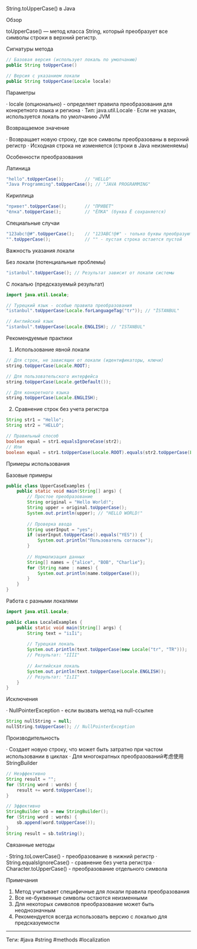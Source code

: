String.toUpperCase() в Java

Обзор

toUpperCase() — метод класса String, который преобразует все символы строки в верхний регистр.

Сигнатуры метода

```java
// Базовая версия (использует локаль по умолчанию)
public String toUpperCase()

// Версия с указанием локали
public String toUpperCase(Locale locale)
```

Параметры

· locale (опционально) - определяет правила преобразования для конкретного языка и региона
  · Тип: java.util.Locale
  · Если не указан, используется локаль по умолчанию JVM

Возвращаемое значение

· Возвращает новую строку, где все символы преобразованы в верхний регистр
· Исходная строка не изменяется (строки в Java неизменяемы)

Особенности преобразования

Латиница

```java
"hello".toUpperCase();        // "HELLO"
"Java Programming".toUpperCase(); // "JAVA PROGRAMMING"
```

Кириллица

```java
"привет".toUpperCase();       // "ПРИВЕТ"
"ёлка".toUpperCase();         // "ЁЛКА" (буква Ё сохраняется)
```

Специальные случаи

```java
"123abc!@#".toUpperCase();    // "123ABC!@#" - только буквы преобразуются
"".toUpperCase();             // "" - пустая строка остается пустой
```

Важность указания локали

Без локали (потенциальные проблемы)

```java
"istanbul".toUpperCase(); // Результат зависит от локали системы
```

С локалью (предсказуемый результат)

```java
import java.util.Locale;

// Турецкий язык - особые правила преобразования
"istanbul".toUpperCase(Locale.forLanguageTag("tr")); // "İSTANBUL"

// Английский язык
"istanbul".toUpperCase(Locale.ENGLISH); // "ISTANBUL"
```

Рекомендуемые практики

1. Использование явной локали

```java
// Для строк, не зависящих от локали (идентификаторы, ключи)
string.toUpperCase(Locale.ROOT);

// Для пользовательского интерфейса
string.toUpperCase(Locale.getDefault());

// Для конкретного языка
string.toUpperCase(Locale.ENGLISH);
```

2. Сравнение строк без учета регистра

```java
String str1 = "Hello";
String str2 = "HELLO";

// Правильный способ
boolean equal = str1.equalsIgnoreCase(str2);
// Или
boolean equal = str1.toUpperCase(Locale.ROOT).equals(str2.toUpperCase(Locale.ROOT));
```

Примеры использования

Базовые примеры

```java
public class UpperCaseExamples {
    public static void main(String[] args) {
        // Простое преобразование
        String original = "Hello World!";
        String upper = original.toUpperCase();
        System.out.println(upper); // "HELLO WORLD!"
        
        // Проверка ввода
        String userInput = "yes";
        if (userInput.toUpperCase().equals("YES")) {
            System.out.println("Пользователь согласен");
        }
        
        // Нормализация данных
        String[] names = {"alice", "BOB", "Charlie"};
        for (String name : names) {
            System.out.println(name.toUpperCase());
        }
    }
}
```

Работа с разными локалями

```java
import java.util.Locale;

public class LocaleExamples {
    public static void main(String[] args) {
        String text = "iıİi";
        
        // Турецкая локаль
        System.out.println(text.toUpperCase(new Locale("tr", "TR")));
        // Результат: "IİİI"
        
        // Английская локаль  
        System.out.println(text.toUpperCase(Locale.ENGLISH));
        // Результат: "IıII"
    }
}
```

Исключения

· NullPointerException - если вызвать метод на null-ссылке

```java
String nullString = null;
nullString.toUpperCase(); // NullPointerException
```

Производительность

· Создает новую строку, что может быть затратно при частом использовании в циклах
· Для многократных преобразований考虑使用 StringBuilder

```java
// Неэффективно
String result = "";
for (String word : words) {
    result += word.toUpperCase();
}

// Эффективно
StringBuilder sb = new StringBuilder();
for (String word : words) {
    sb.append(word.toUpperCase());
}
String result = sb.toString();
```

Связанные методы

· String.toLowerCase() - преобразование в нижний регистр
· String.equalsIgnoreCase() - сравнение без учета регистра
· Character.toUpperCase() - преобразование отдельного символа

Примечания

1. Метод учитывает специфичные для локали правила преобразования
2. Все не-буквенные символы остаются неизменными
3. Для некоторых символов преобразование может быть неоднозначным
4. Рекомендуется всегда использовать версию с локалью для предсказуемости

---

Теги: #java #string #methods #localization